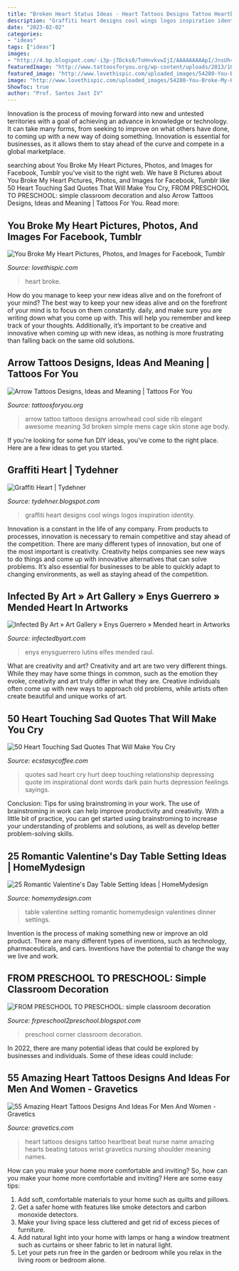 ```yaml
---
title: "Broken Heart Status Ideas - Heart Tattoos Designs Tattoo Heartbeat Beat Nurse Name Amazing Hearts Beating Tatoos Wrist Gravetics Nursing Shoulder Meaning Names"
description: "Graffiti heart designs cool wings logos inspiration identity"
date: "2023-02-02"
categories:
- "ideas"
tags: ["ideas"]
images:
- "http://4.bp.blogspot.com/-i3p-j7Dcks0/ToHnvkvwIjI/AAAAAAAAApI/JnsUh4uHgSk/w1200-h630-p-k-no-nu/Cool+Heart+Graffiti+Design+For+Inspiration+%25283%2529.jpg"
featuredImage: "http://www.tattoosforyou.org/wp-content/uploads/2013/10/Arrow-Tattoo-764x1024.jpg"
featured_image: "http://www.lovethispic.com/uploaded_images/54280-You-Broke-My-Heart.jpg"
image: "http://www.lovethispic.com/uploaded_images/54280-You-Broke-My-Heart.jpg"
ShowToc: true
author: "Prof. Santos Jast IV"
---
```



Innovation is the process of moving forward into new and untested territories with a goal of achieving an advance in knowledge or technology. It can take many forms, from seeking to improve on what others have done, to coming up with a new way of doing something. Innovation is essential for businesses, as it allows them to stay ahead of the curve and compete in a global marketplace.

	

		
searching about You Broke My Heart Pictures, Photos, and Images for Facebook, Tumblr you've visit to the right web. We have 8 Pictures about You Broke My Heart Pictures, Photos, and Images for Facebook, Tumblr like 50 Heart Touching Sad Quotes That Will Make You Cry, FROM PRESCHOOL TO PRESCHOOL: simple classroom decoration and also Arrow Tattoos Designs, Ideas and Meaning | Tattoos For You. Read more:
		
    
## You Broke My Heart Pictures, Photos, And Images For Facebook, Tumblr

<img loading=lazy src="http://www.lovethispic.com/uploaded_images/54280-You-Broke-My-Heart.jpg" onerror="this.onerror=null;this.src='https://tse1.mm.bing.net/th?id=OIP.JrFkb5fNd6DpLkb2qvticQHaK8&amp;pid=15.1';" alt="You Broke My Heart Pictures, Photos, and Images for Facebook, Tumblr">

_Source: lovethispic.com_

>heart broke. 

	

How do you manage to keep your new ideas alive and on the forefront of your mind?
The best way to keep your new ideas alive and on the forefront of your mind is to focus on them constantly. daily, and make sure you are writing down what you come up with. This will help you remember and keep track of your thoughts. Additionally, it’s important to be creative and innovative when coming up with new ideas, as nothing is more frustrating than falling back on the same old solutions.

    
## Arrow Tattoos Designs, Ideas And Meaning | Tattoos For You

<img loading=lazy src="http://www.tattoosforyou.org/wp-content/uploads/2013/10/Arrow-Tattoo-764x1024.jpg" onerror="this.onerror=null;this.src='https://tse3.mm.bing.net/th?id=OIP.eivjRRatM04TdPbv2M9PqQHaJ7&amp;pid=15.1';" alt="Arrow Tattoos Designs, Ideas and Meaning | Tattoos For You">

_Source: tattoosforyou.org_

>arrow tattoo tattoos designs arrowhead cool side rib elegant awesome meaning 3d broken simple mens cage skin stone age body. 

	

If you're looking for some fun DIY ideas, you've come to the right place. Here are a few ideas to get you started.

    
## Graffiti Heart | Tydehner

<img loading=lazy src="http://4.bp.blogspot.com/-i3p-j7Dcks0/ToHnvkvwIjI/AAAAAAAAApI/JnsUh4uHgSk/w1200-h630-p-k-no-nu/Cool+Heart+Graffiti+Design+For+Inspiration+%25283%2529.jpg" onerror="this.onerror=null;this.src='https://tse2.mm.bing.net/th?id=OIP.0LZQmdZGvt20o47e5IvlLQEyDM&amp;pid=15.1';" alt="Graffiti Heart | Tydehner">

_Source: tydehner.blogspot.com_

>graffiti heart designs cool wings logos inspiration identity. 

	

Innovation is a constant in the life of any company. From products to processes, innovation is necessary to remain competitive and stay ahead of the competition. There are many different types of innovation, but one of the most important is creativity. Creativity helps companies see new ways to do things and come up with innovative alternatives that can solve problems. It’s also essential for businesses to be able to quickly adapt to changing environments, as well as staying ahead of the competition.

    
## Infected By Art » Art Gallery » Enys Guerrero » Mended Heart In Artworks

<img loading=lazy src="http://www.infectedbyart.com/Images/Category_249/subcat_303/1806141537511.jpg" onerror="this.onerror=null;this.src='https://tse4.mm.bing.net/th?id=OIP.4UbE2CkgM9wHTZ8xSZgkUwHaKz&amp;pid=15.1';" alt="Infected By Art » Art Gallery » Enys Guerrero » Mended heart in Artworks">

_Source: infectedbyart.com_

>enys enysguerrero lutins elfes mended raul. 

	

What are creativity and art?
Creativity and art are two very different things. While they may have some things in common, such as the emotion they evoke, creativity and art truly differ in what they are. Creative individuals often come up with new ways to approach old problems, while artists often create beautiful and unique works of art.

    
## 50 Heart Touching Sad Quotes That Will Make You Cry

<img loading=lazy src="https://i2.wp.com/www.ecstasycoffee.com/wp-content/uploads/2016/10/I-dont-understand-how.jpg?resize=500%2C700" onerror="this.onerror=null;this.src='https://tse4.mm.bing.net/th?id=OIP.WXq7OnogPnyOtdQa2jsBKwHaKX&amp;pid=15.1';" alt="50 Heart Touching Sad Quotes That Will Make You Cry">

_Source: ecstasycoffee.com_

>quotes sad heart cry hurt deep touching relationship depressing quote im inspirational dont words dark pain hurts depression feelings sayings. 

	

Conclusion: Tips for using brainstroming in your work.
The use of brainstroming in work can help improve productivity and creativity. With a little bit of practice, you can get started using brainstroming to increase your understanding of problems and solutions, as well as develop better problem-solving skills.

    
## 25 Romantic Valentine&#039;s Day Table Setting Ideas | HomeMydesign

<img loading=lazy src="http://homemydesign.com/wp-content/uploads/2014/02/romantic-valentine-table-ideas.jpg" onerror="this.onerror=null;this.src='https://tse4.mm.bing.net/th?id=OIP.cwQ6tQAQIgJf59BfRWKlLQHaLb&amp;pid=15.1';" alt="25 Romantic Valentine&#039;s Day Table Setting Ideas | HomeMydesign">

_Source: homemydesign.com_

>table valentine setting romantic homemydesign valentines dinner settings. 

	

Invention is the process of making something new or improve an old product. There are many different types of inventions, such as technology, pharmaceuticals, and cars. Inventions have the potential to change the way we live and work.

    
## FROM PRESCHOOL TO PRESCHOOL: Simple Classroom Decoration

<img loading=lazy src="http://4.bp.blogspot.com/-fV7tXqKaluw/U6RS66kqoGI/AAAAAAAAAG0/tZGG3lpVP24/s1600/IMG_2460.JPG" onerror="this.onerror=null;this.src='https://tse4.mm.bing.net/th?id=OIP.Bq_blXKPe6UYeriP7Us83gHaJ6&amp;pid=15.1';" alt="FROM PRESCHOOL TO PRESCHOOL: simple classroom decoration">

_Source: frpreschool2preschool.blogspot.com_

>preschool corner classroom decoration. 

	

In 2022, there are many potential ideas that could be explored by businesses and individuals. Some of these ideas could include: 

    
## 55 Amazing Heart Tattoos Designs And Ideas For Men And Women - Gravetics

<img loading=lazy src="https://www.gravetics.com/wp-content/uploads/2016/11/Beating-Heart.jpg" onerror="this.onerror=null;this.src='https://tse3.mm.bing.net/th?id=OIP.fLf7DFQ4BMpE1wSssKM55QHaHa&amp;pid=15.1';" alt="55 Amazing Heart Tattoos Designs And Ideas For Men And Women - Gravetics">

_Source: gravetics.com_

>heart tattoos designs tattoo heartbeat beat nurse name amazing hearts beating tatoos wrist gravetics nursing shoulder meaning names. 

	

How can you make your home more comfortable and inviting?
So, how can you make your home more comfortable and inviting? Here are some easy tips: 
1. Add soft, comfortable materials to your home such as quilts and pillows. 
2. Get a safer home with features like smoke detectors and carbon monoxide detectors. 
3. Make your living space less cluttered and get rid of excess pieces of furniture. 
4. Add natural light into your home with lamps or hang a window treatment such as curtains or sheer fabric to let in natural light. 
5. Let your pets run free in the garden or bedroom while you relax in the living room or bedroom alone.

